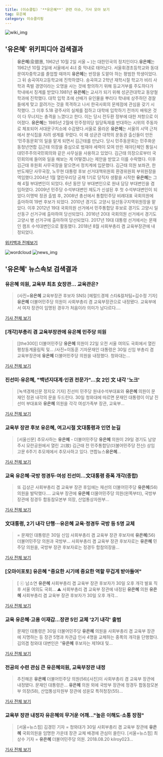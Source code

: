 ```yaml
---
title: (이슈클립) '**유은혜**' 관련 이슈, 기사 모아 보기
tag: 유은혜
category: 이슈클리핑
---
```

![wiki_img](https://user-images.githubusercontent.com/42597476/44503234-41136a80-a6d0-11e8-9071-6fc6418eafe4.png)
## **'**유은혜**'** 위키피디아 검색결과
>**유은혜**(兪銀惠, 1962년 10월 2일 서울 ~ )는 대한민국의 정치인이다.**유은혜**는 1962년 10월 2일에 서울에서 4녀 중 막내로 태어났다. 서울휘경초등학교와 동대문여자중학교를 졸업할 때까지 **유은혜**는 반장을 도맡아 하는 평범한 학생이었다. 그 뒤 송곡여자고등학교에 진학하였다. 송곡여고 2학년 재학시절 학교가 비리 사학과 족벌 경영이라는 오명을 사는 것에 항의하기 위해 등교거부를 주도하다가 학내에서 징계를 받았다.1981년 **유은혜**는 교사가 되기 위해 성균관대학교 동양철학과에 진학했다. 대학 입학 초에 선배가 유인물을 뿌리다 학내에 상주하던 경찰들에게 맞고 끌려가는 것을 목격하고 나서 한국사회의 문제점에 관심을 갖기 시작했다. 그 이후 5.18 광주사의 실체를 접하고 대학에 입학하기 전까지 배워온 것이 다 무너지는 충격을 느꼈다고 한다. 이는 당시 전두환 정부에 대한 저항으로 이어졌다. **유은혜**는 1985년 2월에 민주정의당 일당독재를 반대하는 시위의 주동자로 체포되어 서대문구치소에 수감됐다.서울로 올라온 **유은혜**는 서울의 시댁 근처에서 분식집을 차려 생계를 꾸렸다. 이 때 성균관 대학의 운동권 출신들이 만든 ‘민주동문회’의 일을 맡게 되면서 김근태를 만났다. 당시 민주동문회는 민주화운동청년연합 김근태 의장을 중심으로 범재야 세력이 모여 만든 재야단체인 통일시대민주주의국민회의와 같은 사무실을 사용하고 있었다. 김근태 의장으로부터 국민회의에 들어와 일을 해보는 게 어떻겠냐는 제안을 받았고 이를 수락했다. 이후 김근태 후원회 사무국장을 맡으면서 정치계에 입문했다. 김근태 의원 보좌관, 한반도재단 사무국장, 노무현 대통령 후보 선거대책위원회 환경위원회 부위원장을 역임했다.2004년 1월 열린우리당 공채 1기로 당직자 생활을 시작한 **유은혜**는 그 해 4월 부대변인이 되었다. 6년 동안 당 부대변인으로 원내 담당 부대변인을 겸임하였다. 2009년 민주당 수석부대변인 제도가 신설된 후 첫 수석부대변인이 되었다.이명박 정권 출범 후, 2008년 총선에서 통합민주당 비례대표 국회의원에 출마하여 19번 후보가 되었다. 2010년 경기도 고양시 일산동구지역위원장을 맡았다. 이후 2012년 19대 국회의원 선거에서 민주통합당 후보로 경기도 고양시 일산동구 선거구에 출마하여 당선되었다. 2016년 20대 국회의원 선거에서 경기도 고양시 병 선거구에 출마하여 당선되었다. 2017년 19대 대통령 선거에서는 문재인 캠프 수석대변인으로 활동했다. 2018년 8월 사회부총리 겸 교육부장관에 내정되었다.

<a href="https://ko.wikipedia.org/wiki/유은혜" target="_blank">위키백과 전체보기</a>

![wordcloud](https://s3.ap-northeast-2.amazonaws.com/lyrics101-wordcloud/2018-08-30-1535613907.png)
![news_img](https://user-images.githubusercontent.com/42597476/44507050-1206f400-a6e4-11e8-8d98-7ffbfebb353f.png)
## **'**유은혜**'** 뉴스속보 검색결과
### **유은혜** 의원, 교육부 최초 女장관… 교육관은?

>(사진=**유은혜** 교육부장관 후보자 SNS) [헤럴드경제 스타&컬처팀=김수정 기자] **유은혜** 더불어민주당 의원이 사회부총리 겸 교육부장관으로 내정됐다. 교육부에서 여자 장관이 임명된 경우가 처음이라 의미가 남다르다....

<a href="http://biz.heraldcorp.com/culture/view.php?ud=201808301538163362036_1" target="_blank">기사 전체 보기</a>

### [개각]부총리 겸 교육부장관에 **유은혜** 민주당 의원

>[[the300]] 더불어민주당 **유은혜** 의원이 22일 오전 서울 여의도 국회에서 열린 평창동계올림픽 및... /사진=이동훈 기자문재인 대통령은 30일 신임 부총리 겸 교육부장관에 **유은혜** 더불어민주당 의원을 내정했다. 청와대는...

<a href="http://news.mt.co.kr/mtview.php?no=2018083013567650542" target="_blank">기사 전체 보기</a>

### 진선미·**유은혜**, "백년지대계·인권 전문가"…女 2인 文 내각 '노크'

>[녹색경제신문 정지오 기자] 진선미 민주당 원내수석부대표와 **유은혜** 의원이 문재인 정권 내각의 문을 두드린다. 30일 청와대에 따르면 문재인 대통령이 이날 진선미 부대표와 **유은혜** 의원을 각각 여성가족부 장관, 교육부...

<a href="http://www.greened.kr/news/articleView.html?idxno=73619" target="_blank">기사 전체 보기</a>

### 교육부 장관 후보 **유은혜**, 여고시절 文대통령과 인연 눈길

>[서울신문] 추모사하는 **유은혜** - 더불어민주당 **유은혜** 의원이 29일 경기도 남양주시 모란공원에서 열린 고(故) 김근태 전 민주통합당(더불어민주당 전신) 상임고문 6주기 추모제에서 추모사하고 있다. 연합뉴스**유은혜**...

<a href="http://www.seoul.co.kr/news/newsView.php?id=20180830500048&wlog_tag3=naver" target="_blank">기사 전체 보기</a>

### 교육 **유은혜**·국방 정경두·여성 진선미…文대통령 중폭 개각(종합)

>또 김상곤 사회부총리 겸 교육부 장관 후임에는 재선의 더불어민주당 **유은혜**(56) 의원을 발탁했다.... 교육부 장관에 **유은혜** 더물어민주당 의원(왼쪽부터), 국방부 장관에 정경두 합동참모본부 의장, 산업통상자원부...

<a href="http://app.yonhapnews.co.kr/YNA/Basic/SNS/r.aspx?c=AKR20180830113151001&did=1195m" target="_blank">기사 전체 보기</a>

### 文대통령, 2기 내각 단행···**유은혜** 교육·정경두 국방 등 5명 교체

>= 문재인 대통령은 30일 신임 사회부총리 겸 교육부 장관 후보자에 **유은혜**(56) 더불어민주당 의원과 국방부... 사회부총리 겸 교육부 장관 후보자로는 **유은혜** 민주당 의원을, 국방부 장관 후보자로는 정경두 합참의장을...

<a href="http://www.newsis.com/view/?id=NISX20180830_0000404825&cID=10301&pID=10300" target="_blank">기사 전체 보기</a>

### [오마이포토] **유은혜** "중요한 시기에 중요한 역할 무겁게 받아들여"

>[ ⓒ 남소연 **유은혜** 사회부총리 겸 교육부 장관 후보자가 30일 오후 개각 발표 직후 서울 여의도 국회... ▲ 사회부총리 겸 교육부 장관에 내정된 **유은혜** 의원 **유은혜** 사회부총리 겸 교육부 장관 후보자가 30일 오후 개각...

<a href="http://www.ohmynews.com/NWS_Web/View/at_pg.aspx?CNTN_CD=A0002467843&CMPT_CD=P0010&utm_source=naver&utm_medium=newsearch&utm_campaign=naver_news" target="_blank">기사 전체 보기</a>

### 교육 **유은혜**·고용 이재갑…장관 5인 교체 '2기 내각' 출범

>문재인 대통령은 30일 더불어민주당 **유은혜** 의원을 사회부총리 겸 교육부 장관에 지명하는 등 장관 5명과 차관급 인사 4명을 교체하는  중폭의 개각을 단행했다. 김의겸 청와대 대변인은 “**유은혜** 후보자는 제19대 및...

<a href="http://www.newstomato.com/ReadNews.aspx?no=844175" target="_blank">기사 전체 보기</a>

### 전공의 수련 관심 큰 **유은혜**의원, 교육부장관 내정

>추진해온 **유은혜** 더불어민주당 의원(56)[사진]이 사회부총리 겸 교육부 장관에 내정됐다. 문재인 대통령은... **유은혜** 의원 외에 국방부 장관에 정경두 합동참모본부 의장(58), 산업통상자원부 장관에 성윤모 특허청장(55)...

<a href="http://www.dailymedi.com/detail.php?number=834199&thread=22r01" target="_blank">기사 전체 보기</a>

### 교육부 장관 내정자 **유은혜**의 무거운 어깨..."높은 이해도·소통 장점"

>[서울=뉴스핌] 김경민 기자 = 청와대가 30일 사회부총리 겸 교육부 장관에 **유은혜** 국회의원을 임명한 가운데 장관 교체 배경에 관심이 쏠린다. [서울=뉴스핌] 최상수 기자 = **유은혜** 더불어민주당 의원. 2018.08.20 kilroy023...

<a href="http://www.newspim.com/news/view/20180830000366" target="_blank">기사 전체 보기</a>


